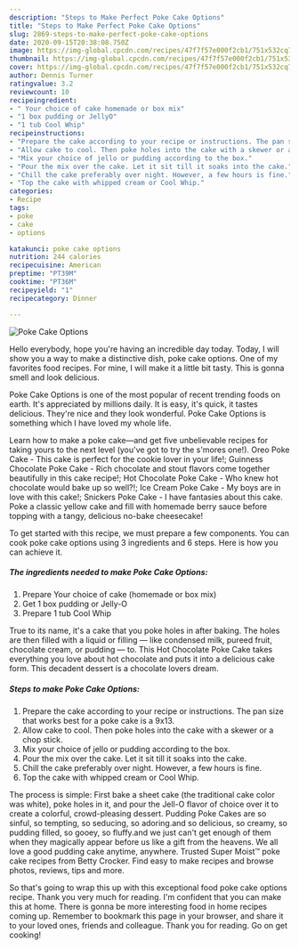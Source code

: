 ```yaml
---
description: "Steps to Make Perfect Poke Cake Options"
title: "Steps to Make Perfect Poke Cake Options"
slug: 2869-steps-to-make-perfect-poke-cake-options
date: 2020-09-15T20:38:08.750Z
image: https://img-global.cpcdn.com/recipes/47f7f57e000f2cb1/751x532cq70/poke-cake-options-recipe-main-photo.jpg
thumbnail: https://img-global.cpcdn.com/recipes/47f7f57e000f2cb1/751x532cq70/poke-cake-options-recipe-main-photo.jpg
cover: https://img-global.cpcdn.com/recipes/47f7f57e000f2cb1/751x532cq70/poke-cake-options-recipe-main-photo.jpg
author: Dennis Turner
ratingvalue: 3.2
reviewcount: 10
recipeingredient:
- " Your choice of cake homemade or box mix"
- "1 box pudding or JellyO"
- "1 tub Cool Whip"
recipeinstructions:
- "Prepare the cake according to your recipe or instructions. The pan size that works best for a poke cake is a 9x13."
- "Allow cake to cool. Then poke holes into the cake with a skewer or a chop stick."
- "Mix your choice of jello or pudding according to the box."
- "Pour the mix over the cake. Let it sit till it soaks into the cake."
- "Chill the cake preferably over night. However, a few hours is fine."
- "Top the cake with whipped cream or Cool Whip."
categories:
- Recipe
tags:
- poke
- cake
- options

katakunci: poke cake options 
nutrition: 244 calories
recipecuisine: American
preptime: "PT39M"
cooktime: "PT36M"
recipeyield: "1"
recipecategory: Dinner

---
```



![Poke Cake Options](https://img-global.cpcdn.com/recipes/47f7f57e000f2cb1/751x532cq70/poke-cake-options-recipe-main-photo.jpg)

Hello everybody, hope you're having an incredible day today. Today, I will show you a way to make a distinctive dish, poke cake options. One of my favorites food recipes. For mine, I will make it a little bit tasty. This is gonna smell and look delicious.

Poke Cake Options is one of the most popular of recent trending foods on earth. It's appreciated by millions daily. It is easy, it's quick, it tastes delicious. They're nice and they look wonderful. Poke Cake Options is something which I have loved my whole life.

Learn how to make a poke cake—and get five unbelievable recipes for taking yours to the next level (you&#39;ve got to try the s&#39;mores one!). Oreo Poke Cake - This cake is perfect for the cookie lover in your life!; Guinness Chocolate Poke Cake - Rich chocolate and stout flavors come together beautifully in this cake recipe!; Hot Chocolate Poke Cake - Who knew hot chocolate would bake up so well?!; Ice Cream Poke Cake - My boys are in love with this cake!; Snickers Poke Cake - I have fantasies about this cake. Poke a classic yellow cake and fill with homemade berry sauce before topping with a tangy, delicious no-bake cheesecake!


To get started with this recipe, we must prepare a few components. You can cook poke cake options using 3 ingredients and 6 steps. Here is how you can achieve it.

<!--inarticleads1-->

##### The ingredients needed to make Poke Cake Options:

1. Prepare  Your choice of cake (homemade or box mix)
1. Get 1 box pudding or Jelly-O
1. Prepare 1 tub Cool Whip


True to its name, it&#39;s a cake that you poke holes in after baking. The holes are then filled with a liquid or filling — like condensed milk, pureed fruit, chocolate cream, or pudding — to. This Hot Chocolate Poke Cake takes everything you love about hot chocolate and puts it into a delicious cake form. This decadent dessert is a chocolate lovers dream. 

<!--inarticleads2-->

##### Steps to make Poke Cake Options:

1. Prepare the cake according to your recipe or instructions. The pan size that works best for a poke cake is a 9x13.
1. Allow cake to cool. Then poke holes into the cake with a skewer or a chop stick.
1. Mix your choice of jello or pudding according to the box.
1. Pour the mix over the cake. Let it sit till it soaks into the cake.
1. Chill the cake preferably over night. However, a few hours is fine.
1. Top the cake with whipped cream or Cool Whip.


The process is simple: First bake a sheet cake (the traditional cake color was white), poke holes in it, and pour the Jell-O flavor of choice over it to create a colorful, crowd-pleasing dessert. Pudding Poke Cakes are so sinful, so tempting, so seducing, so adoring.and so delicious, so creamy, so pudding filled, so gooey, so fluffy.and we just can&#39;t get enough of them when they magically appear before us like a gift from the heavens. We all love a good pudding cake anytime, anywhere. Trusted Super Moist™ poke cake recipes from Betty Crocker. Find easy to make recipes and browse photos, reviews, tips and more. 

So that's going to wrap this up with this exceptional food poke cake options recipe. Thank you very much for reading. I'm confident that you can make this at home. There is gonna be more interesting food in home recipes coming up. Remember to bookmark this page in your browser, and share it to your loved ones, friends and colleague. Thank you for reading. Go on get cooking!
